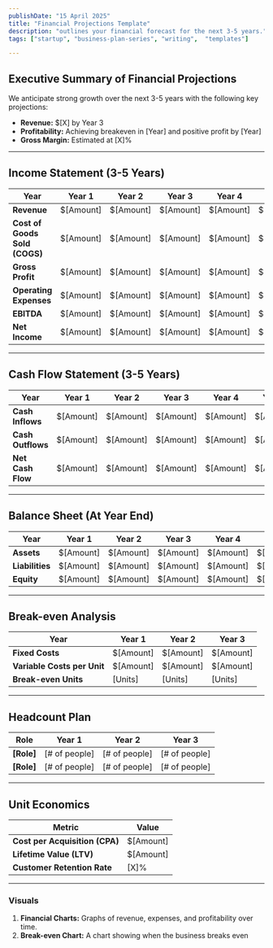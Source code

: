 ```yaml
---
publishDate: "15 April 2025"
title: "Financial Projections Template"
description: "outlines your financial forecast for the next 3-5 years."
tags: ["startup", "business-plan-series", "writing",  "templates"]

---
```


## **Executive Summary of Financial Projections**

We anticipate strong growth over the next 3-5 years with the following key projections:
- **Revenue:** $[X] by Year 3
- **Profitability:** Achieving breakeven in [Year] and positive profit by [Year]
- **Gross Margin:** Estimated at [X]%

---

## **Income Statement (3-5 Years)**

| Year             | Year 1      | Year 2      | Year 3      | Year 4      | Year 5      |
|------------------|-------------|-------------|-------------|-------------|-------------|
| **Revenue**      | $[Amount]   | $[Amount]   | $[Amount]   | $[Amount]   | $[Amount]   |
| **Cost of Goods Sold (COGS)** | $[Amount]   | $[Amount]   | $[Amount]   | $[Amount]   | $[Amount]   |
| **Gross Profit** | $[Amount]   | $[Amount]   | $[Amount]   | $[Amount]   | $[Amount]   |
| **Operating Expenses** | $[Amount]   | $[Amount]   | $[Amount]   | $[Amount]   | $[Amount]   |
| **EBITDA**       | $[Amount]   | $[Amount]   | $[Amount]   | $[Amount]   | $[Amount]   |
| **Net Income**   | $[Amount]   | $[Amount]   | $[Amount]   | $[Amount]   | $[Amount]   |

---

## **Cash Flow Statement (3-5 Years)**

| Year             | Year 1      | Year 2      | Year 3      | Year 4      | Year 5      |
|------------------|-------------|-------------|-------------|-------------|-------------|
| **Cash Inflows** | $[Amount]   | $[Amount]   | $[Amount]   | $[Amount]   | $[Amount]   |
| **Cash Outflows** | $[Amount]   | $[Amount]   | $[Amount]   | $[Amount]   | $[Amount]   |
| **Net Cash Flow** | $[Amount]   | $[Amount]   | $[Amount]   | $[Amount]   | $[Amount]   |

---

## **Balance Sheet (At Year End)**

| Year             | Year 1      | Year 2      | Year 3      | Year 4      | Year 5      |
|------------------|-------------|-------------|-------------|-------------|-------------|
| **Assets**       | $[Amount]   | $[Amount]   | $[Amount]   | $[Amount]   | $[Amount]   |
| **Liabilities**  | $[Amount]   | $[Amount]   | $[Amount]   | $[Amount]   | $[Amount]   |
| **Equity**       | $[Amount]   | $[Amount]   | $[Amount]   | $[Amount]   | $[Amount]   |

---

## **Break-even Analysis**

| Year             | Year 1      | Year 2      | Year 3      |
|------------------|-------------|-------------|-------------|
| **Fixed Costs**  | $[Amount]   | $[Amount]   | $[Amount]   |
| **Variable Costs per Unit** | $[Amount]   | $[Amount]   | $[Amount]   |
| **Break-even Units** | [Units]   | [Units]   | [Units]   |

---

## **Headcount Plan**

| Role             | Year 1      | Year 2      | Year 3      |
|------------------|-------------|-------------|-------------|
| **[Role]**       | [# of people] | [# of people] | [# of people] |
| **[Role]**       | [# of people] | [# of people] | [# of people] |

---

## **Unit Economics**

| Metric              | Value      |
|---------------------|------------|
| **Cost per Acquisition (CPA)** | $[Amount]   |
| **Lifetime Value (LTV)** | $[Amount]   |
| **Customer Retention Rate** | [X]%   |

---

### **Visuals**
1. **Financial Charts:** Graphs of revenue, expenses, and profitability over time.
2. **Break-even Chart:** A chart showing when the business breaks even

